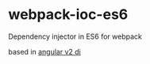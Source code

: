 webpack-ioc-es6
===============

Dependency injector in ES6 for webpack


based in [angular v2 di](https://github.com/angular/di.js)
